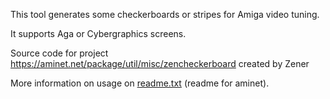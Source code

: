 This tool generates some checkerboards or stripes for Amiga video tuning.

It supports Aga or Cybergraphics screens.

Source code for project https://aminet.net/package/util/misc/zencheckerboard created by Zener

More information on usage on [readme.txt](./readme.txt) (readme for aminet).